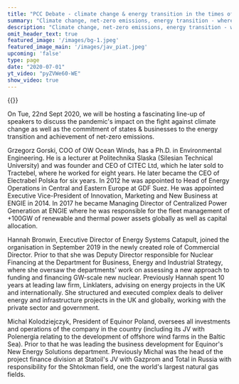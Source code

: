 ```yaml
---
title: "PCC Debate - climate change & energy transition in the times of COVID"
summary: "Climate change, net-zero emissions, energy transition - where do we go from here? Join us to hear from preeminent experts and find out!"
description: "Climate change, net-zero emissions, energy transition - where do we go from here? Join us to hear from preeminent experts and find out!"
omit_header_text: true
featured_image: '/images/bg-1.jpeg'
featured_image_main: '/images/jav_piat.jpeg'
upcoming: 'false'
type: page
date: "2020-07-01"
yt_video: "pyZVWe60-WE"
show_video: true
---
```


{{<youtube id="pyZVWe60-WE">}}


On Tue, 22nd Sept 2020, we will be hosting a fascinating line-up of speakers to discuss the pandemic's impact on the fight against climate change as well as the commitment of states & businesses to the energy transition and achievement of net-zero emissions.

Grzegorz Gorski, COO of OW Ocean Winds, has a Ph.D. in Environmental Engineering. He is a lecturer at Politechnika Slaska (Silesian Technical University) and was founder and CEO of CITEC Ltd, which he later sold to Tractebel, where he worked for eight years. He later became the CEO of Electrabel Polska for six years. In 2012 he was appointed to Head of Energy Operations in Central and Eastern Europe at GDF Suez. He was appointed Executive Vice-President of Innovation, Marketing and New Business at ENGIE in 2014. In 2017 he became Managing Director of Centralized Power Generation at ENGIE where he was responsible for the fleet management of +100GW of renewable and thermal power assets globally as well as capital allocation.

Hannah Bronwin, Executive Director of Energy Systems Catapult, joined the organisation in September 2019 in the newly created role of Commercial Director. Prior to that she was Deputy Director responsible for Nuclear Financing at the Department for Business, Energy and Industrial Strategy, where she oversaw the departments’ work on assessing a new approach to funding and financing GW-scale new nuclear. Previously Hannah spent 10 years at leading law firm, Linklaters, advising on energy projects in the UK and internationally. She structured and executed complex deals to deliver energy and infrastructure projects in the UK and globally, working with the private sector and government.

Michal Kolodziejczyk, President of Equinor Poland, oversees all investments and operations of the company in the country (including its JV with Polenergia relating to the development of offshore wind farms in the Baltic Sea). Prior to that he was leading the business development for Equinor's New Energy Solutions department. Previously Michal was the head of the project finance division at Statoil's JV with Gazprom and Total in Russia with responsibility for the Shtokman field, one the world's largest natural gas fields.